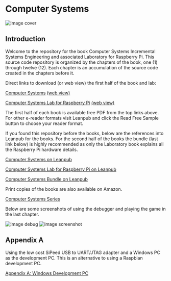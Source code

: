 # Computer Systems

![image cover](./images/computer-systems-cover.jpg)

## Introduction

Welcome to the repository for the book Computer Systems Incremental Systems Engineering and associated Laboratory for Raspberry Pi. This source code repository is organized by the chapters of the book, one (1) through twelve (12). Each chapter is an accumulation of the source code created in the chapters before it.

Direct links to download (or web view) the first half of the book and lab:

[Computer Systems](http://samples.leanpub.com/computersystems-sample.pdf) [(web view)](https://leanpub.com/computersystems/read_sample)

[Computer Systems Lab for Raspberry Pi](http://samples.leanpub.com/computersystems_lab_rpi-sample.pdf) [(web view)](https://leanpub.com/computersystems_lab_rpi/read_sample)

The first half of each book is available free PDF from the top links above.
For other e-reader formats visit Leanpub and click the Read Free Sample button to
choose your reader format.

If you found this repository before the books, below are the references into Leanpub for the books. For the second half of the books the bundle (last link below) is highly recommended as only the Laboratory book explains all the Raspberry Pi hardware details.

[Computer Systems on Leanpub](https://leanpub.com/computersystems)

[Computer Systems Lab for Raspberry Pi on Leanpub](https://leanpub.com/computersystems_lab_rpi)

[Computer Systems Bundle on Leanpub](https://leanpub.com/b/computersystemscomplete)

Print copies of the books are also available on Amazon.

[Computer Systems Series](https://www.amazon.com/gp/bookseries/B08HRB1VLB)

Below are some screenshots of using the debugger and playing the game in the
last chapter.

![image debug](./images/gdb-tui-game.jpg) ![image screenshot](./images/screenshot.jpg)

## Appendix A

Using the low cost SiPeed USB to UART/JTAG adapter and a Windows PC as
the development PC. This is an alternative to using a Raspbian development
PC.

[Appendix A: Windows Development PC](AppendixA.md)
